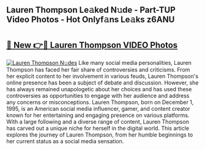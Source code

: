 ## Lauren Thompson Le𝚊ked N𝚞de - Part-TUP Video Photos - Hot Onlyf𝚊ns Le𝚊ks z6ANU

# <h2><a href="http://ab4446.deff.icu/?id=Lauren+Thompson">🔗 New 👉🔴 Lauren Thompson VIDEO Photos</a></h2>

[![Lauren Thompson N𝚞des](https://i.imgur.com/rIISA9y.gif)](http://ab4446.deff.icu/?id=Lauren+Thompson)
Like many social media personalities, Lauren Thompson has faced her fair share of controversies and criticisms. From her explicit content to her involvement in various feuds, Lauren Thompson's online presence has been a subject of debate and discussion. However, she has always remained unapologetic about her choices and has used these controversies as opportunities to engage with her audience and address any concerns or misconceptions. Lauren Thompson, born on December 1, 1995, is an American social media influencer, gamer, and content creator known for her entertaining and engaging presence on various platforms. With a large following and a diverse range of content, Lauren Thompson has carved out a unique niche for herself in the digital world. This article explores the journey of Lauren Thompson, from her humble beginnings to her current status as a social media sensation.
